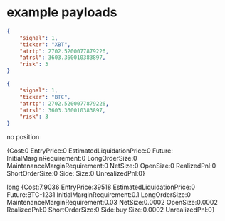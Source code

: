 # example payloads

```json
{
    "signal": 1,
    "ticker": "XBT",
    "atrtp": 2702.5200077879226,
    "atrsl": 3603.360010383897,
    "risk": 3
}
```

```json
{
    "signal": 1,
    "ticker": "BTC",
    "atrtp": 2702.5200077879226,
    "atrsl": 3603.360010383897,
    "risk": 3
}
```


no position

{Cost:0 EntryPrice:0 EstimatedLiquidationPrice:0 Future: InitialMarginRequirement:0 LongOrderSize:0 MaintenanceMarginRequirement:0 NetSize:0 OpenSize:0 RealizedPnl:0 ShortOrderSize:0 Side: Size:0 UnrealizedPnl:0}

long
{Cost:7.9036 EntryPrice:39518 EstimatedLiquidationPrice:0 Future:BTC-1231 InitialMarginRequirement:0.1 LongOrderSize:0 MaintenanceMarginRequirement:0.03 NetSize:0.0002 OpenSize:0.0002 RealizedPnl:0 ShortOrderSize:0 Side:buy Size:0.0002 UnrealizedPnl:0}
